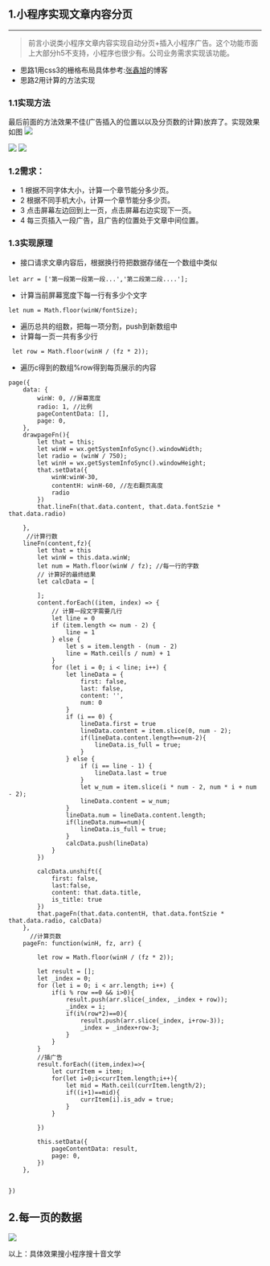 ## 1.小程序实现文章内容分页
---
> 前言小说类小程序文章内容实现自动分页+插入小程序广告。这个功能市面上大部分h5不支持，小程序也很少有。公司业务需求实现该功能。
* 思路1用css3的栅格布局具体参考:[张鑫旭](https://www.zhangxinxu.com/wordpress/2017/02/css3-multiple-column-layout-read-horizontal/)的博客
* 思路2用计算的方法实现

### 1.1实现方法
最后前面的方法效果不佳(广告插入的位置以以及分页数的计算)放弃了。实现效果如图
![](https://user-gold-cdn.xitu.io/2019/6/3/16b1c870779855c5?w=369&h=598&f=jpeg&s=59434)

![](https://user-gold-cdn.xitu.io/2019/6/3/16b1c86765030881?w=369&h=597&f=jpeg&s=56918)
![](https://user-gold-cdn.xitu.io/2019/6/5/16b26c2afabff986?w=369&h=647&f=gif&s=1142214)

### 1.2需求：
* 1 根据不同字体大小，计算一个章节能分多少页。
* 2 根据不同手机大小，计算一个章节能分多少页。
* 3 点击屏幕左边回到上一页，点击屏幕右边实现下一页。
* 4 每三页插入一段广告，且广告的位置处于文章中间位置。


### 1.3实现原理
* 接口请求文章内容后，根据换行符把数据存储在一个数组中类似
~~~
let arr = ['第一段第一段第一段...','第二段第二段....'];
~~~
* 计算当前屏幕宽度下每一行有多少个文字
~~~
let num = Math.floor(winW/fontSize);
~~~
* 遍历总共的组数，把每一项分割，push到新数组中
* 计算每一页一共有多少行
~~~
 let row = Math.floor(winH / (fz * 2));
~~~
* 遍历c得到的数组%row得到每页展示的内容
~~~
page({
    data: {
        winW: 0, //屏幕宽度
        radio: 1, //比例
        pageContentData: [],
        page: 0,
    },
    drawpageFn(){
        let that = this;
        let winW = wx.getSystemInfoSync().windowWidth;
        let radio = (winW / 750);
        let winH = wx.getSystemInfoSync().windowHeight;
        that.setData({
            winW:winW-30,
            contentH: winH-60, //左右翻页高度
            radio
        })
        that.lineFn(that.data.content, that.data.fontSzie * that.data.radio)

    },
     //计算行数
    lineFn(content,fz){
        let that = this
        let winW = this.data.winW;
        let num = Math.floor(winW / fz); //每一行的字数
        // 计算好的最终结果
        let calcData = [

        ];
        content.forEach((item, index) => {
            // 计算一段文字需要几行
            let line = 0
            if (item.length <= num - 2) {
                line = 1
            } else {
                let s = item.length - (num - 2)
                line = Math.ceil(s / num) + 1
            }
            for (let i = 0; i < line; i++) {
                let lineData = {
                    first: false,
                    last: false,
                    content: '',
                    num: 0
                }
                if (i == 0) {
                    lineData.first = true
                    lineData.content = item.slice(0, num - 2);
                    if(lineData.content.length==num-2){
                        lineData.is_full = true;
                    }
                } else {
                    if (i == line - 1) {
                        lineData.last = true
                    }
                    let w_num = item.slice(i * num - 2, num * i + num - 2);
                    lineData.content = w_num;
                }
                lineData.num = lineData.content.length;
                if(lineData.num==num){
                    lineData.is_full = true;
                }
                calcData.push(lineData)
            }
        })

        calcData.unshift({
            first: false,
            last:false,
            content: that.data.title,
            is_title: true
        })
        that.pageFn(that.data.contentH, that.data.fontSzie * that.data.radio, calcData)
    },
      //计算页数
    pageFn: function(winH, fz, arr) {

        let row = Math.floor(winH / (fz * 2));

        let result = [];
        let _index = 0;
        for (let i = 0; i < arr.length; i++) {
            if(i % row ==0 && i>0){
                result.push(arr.slice(_index, _index + row));
                _index = i;
                if(i%(row*2)==0){
                    result.push(arr.slice(_index, i+row-3));
                    _index = _index+row-3;
                }
            }
        }
        //插广告
        result.forEach((item,index)=>{
            let currItem = item;
            for(let i=0;i<currItem.length;i++){
                let mid = Math.ceil(currItem.length/2);
                if((i+1)==mid){
                    currItem[i].is_adv = true;
                }
            }

        })

        this.setData({
            pageContentData: result,
            page: 0,
        })
    },


})
~~~
## 2.每一页的数据

![](https://user-gold-cdn.xitu.io/2019/6/3/16b1c987925e0b0a?w=339&h=617&f=jpeg&s=29227)


以上：具体效果搜小程序搜十音文学





